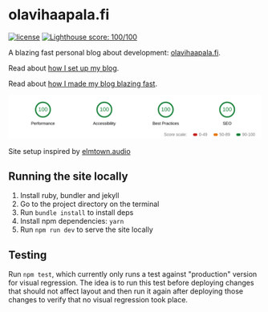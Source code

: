 # olavihaapala.fi

[![license](http://img.shields.io/badge/license-MIT-brightgreen.svg?style=flat)](https://github.com/olpeh/olpeh.github.io/blob/master/LICENSE)
[![Lighthouse score: 100/100](https://lighthouse-badge.appspot.com/?score=100)](https://github.com/olpeh/olpeh.github.io)

A blazing fast personal blog about development: [olavihaapala.fi](https://olavihaapala.fi).

Read about [how I set up my blog](https://olavihaapala.fi/2017/11/19/hello-world.html).

Read about [how I made my blog blazing fast](https://olavihaapala.fi/2019/02/19/how-i-made-my-blog-blazing-fast.html).

![4 times 100 in the lighthouse audit.](/images/08-blazing-fast/100.png)

Site setup inspired by [elmtown.audio](https://github.com/elmtown/elmtown.github.io)

## Running the site locally

1. Install ruby, bundler and jekyll
1. Go to the project directory on the terminal
1. Run `bundle install` to install deps
1. Install npm dependencies: `yarn`
1. Run `npm run dev` to serve the site locally

## Testing

Run `npm test`, which currently only runs a test against "production" version for visual regression.
The idea is to run this test before deploying changes that should not affect layout and then run it again after deploying those changes to verify that no visual regression took place.
